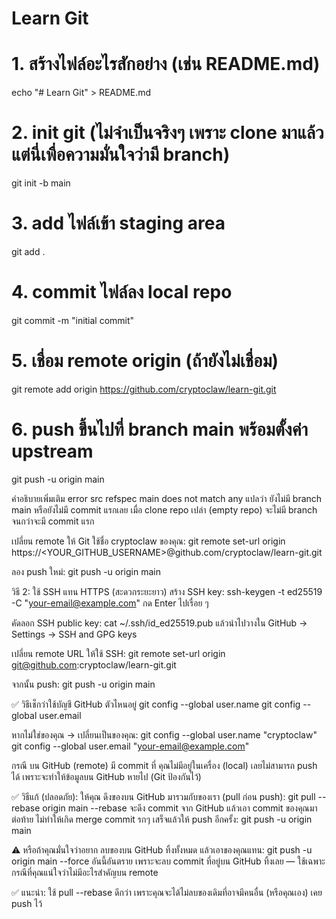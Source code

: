 # Learn Git

# 1. สร้างไฟล์อะไรสักอย่าง (เช่น README.md)
echo "# Learn Git" > README.md

# 2. init git (ไม่จำเป็นจริงๆ เพราะ clone มาแล้ว แต่นี่เพื่อความมั่นใจว่ามี branch)
git init -b main

# 3. add ไฟล์เข้า staging area
git add .

# 4. commit ไฟล์ลง local repo
git commit -m "initial commit"

# 5. เชื่อม remote origin (ถ้ายังไม่เชื่อม)
git remote add origin https://github.com/cryptoclaw/learn-git.git

# 6. push ขึ้นไปที่ branch main พร้อมตั้งค่า upstream
git push -u origin main

คำอธิบายเพิ่มเติม
error src refspec main does not match any แปลว่า ยังไม่มี branch main หรือยังไม่มี commit แรกเลย
เมื่อ clone repo เปล่า (empty repo) จะไม่มี branch จนกว่าจะมี commit แรก

เปลี่ยน remote ให้ Git ใช้ชื่อ cryptoclaw ของคุณ:
git remote set-url origin https://<YOUR_GITHUB_USERNAME>@github.com/cryptoclaw/learn-git.git

ลอง push ใหม่:
git push -u origin main

วิธี 2: ใช้ SSH แทน HTTPS (สะดวกระยะยาว)
สร้าง SSH key:
ssh-keygen -t ed25519 -C "your-email@example.com"
กด Enter ไปเรื่อย ๆ

คัดลอก SSH public key:
cat ~/.ssh/id_ed25519.pub
แล้วนำไปวางใน GitHub → Settings → SSH and GPG keys

เปลี่ยน remote URL ให้ใช้ SSH:
git remote set-url origin git@github.com:cryptoclaw/learn-git.git

จากนั้น push:
git push -u origin main

✅ วิธีเช็กว่าใช้บัญชี GitHub ตัวไหนอยู่
git config --global user.name
git config --global user.email

หากไม่ใช่ของคุณ → เปลี่ยนเป็นของคุณ:
git config --global user.name "cryptoclaw"
git config --global user.email "your-email@example.com"

กรณี บน GitHub (remote) มี commit ที่ คุณไม่มีอยู่ในเครื่อง (local)
เลยไม่สามารถ push ได้ เพราะจะทำให้ข้อมูลบน GitHub หายไป (Git ป้องกันไว้)

✅ วิธีแก้ (ปลอดภัย):
ให้คุณ ดึงของบน GitHub มารวมกับของเรา (pull ก่อน push):
git pull --rebase origin main
--rebase จะดึง commit จาก GitHub แล้วเอา commit ของคุณมาต่อท้าย ไม่ทำให้เกิด merge commit รกๆ
เสร็จแล้วให้ push อีกครั้ง:
git push -u origin main

⚠️ หรือถ้าคุณมั่นใจว่าอยาก ลบของบน GitHub ทิ้งทั้งหมด แล้วเอาของคุณแทน:
git push -u origin main --force
อันนี้อันตราย เพราะจะลบ commit ที่อยู่บน GitHub ทิ้งเลย — ใช้เฉพาะกรณีที่คุณแน่ใจว่าไม่มีอะไรสำคัญบน remote

✅ แนะนำ:
ใช้ pull --rebase ดีกว่า เพราะคุณจะได้ไม่ลบของเดิมที่อาจมีคนอื่น (หรือคุณเอง) เคย push ไว้

